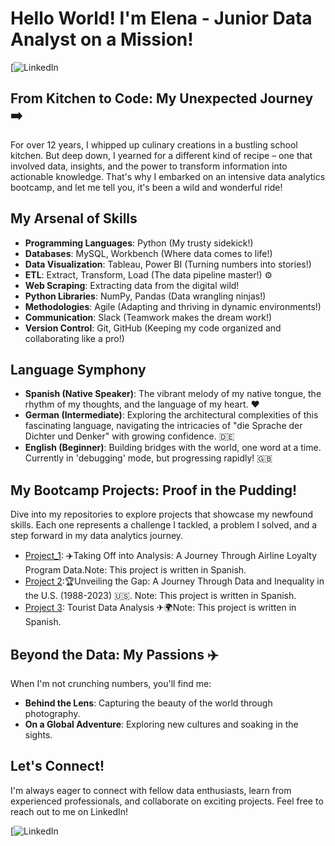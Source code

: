 # Hello World! I'm Elena - Junior Data Analyst on a Mission! 

[![LinkedIn](www.linkedin.com/in/elena-alique-274a01339)

## From Kitchen to Code: My Unexpected Journey ‍➡️

For over 12 years, I whipped up culinary creations in a bustling school kitchen. But deep down, I yearned for a different kind of recipe – one that involved data, insights, and the power to transform information into actionable knowledge. That's why I embarked on an intensive data analytics bootcamp, and let me tell you, it's been a wild and wonderful ride!

## My Arsenal of Skills ️

* **Programming Languages**: Python (My trusty sidekick!) 
* **Databases**: MySQL, Workbench (Where data comes to life!) ️
* **Data Visualization**: Tableau, Power BI (Turning numbers into stories!) 
* **ETL**: Extract, Transform, Load (The data pipeline master!) ⚙️
* **Web Scraping**: Extracting data from the digital wild! ️
* **Python Libraries**: NumPy, Pandas (Data wrangling ninjas!) 
* **Methodologies**: Agile (Adapting and thriving in dynamic environments!) 
* **Communication**: Slack (Teamwork makes the dream work!) 
* **Version Control**: Git, GitHub (Keeping my code organized and collaborating like a pro!)

## Language Symphony 

* **Spanish (Native Speaker)**: The vibrant melody of my native tongue, the rhythm of my thoughts, and the language of my heart. ❤️
* **German (Intermediate)**: Exploring the architectural complexities of this fascinating language, navigating the intricacies of "die Sprache der Dichter und Denker" with growing confidence. 🇩🇪
* **English (Beginner)**: Building bridges with the world, one word at a time. Currently in 'debugging' mode, but progressing rapidly! 🇬🇧


## My Bootcamp Projects: Proof in the Pudding! 

Dive into my repositories to explore projects that showcase my newfound skills. Each one represents a challenge I tackled, a problem I solved, and a step forward in my data analytics journey.

* [Project_1](https://github.com/Ealique/modulo-3-evaluacion-final-Ealique): ✈️Taking Off into Analysis: A Journey Through Airline Loyalty Program Data.Note: This project is written in Spanish.
* [Project 2](https://github.com/Ealique/Proyecto_PowerBI):🏆Unveiling the Gap: A Journey Through Data and Inequality in the U.S. (1988-2023) 🇺🇸. Note: This project is written in Spanish.
* [Project 3](https://github.com/Ealique/Turismo-Global): Tourist Data Analysis ✈🌍Note: This project is written in Spanish.

## Beyond the Data: My Passions ✈️

When I'm not crunching numbers, you'll find me:

* **Behind the Lens**: Capturing the beauty of the world through photography. 
* **On a Global Adventure**: Exploring new cultures and soaking in the sights.

## Let's Connect! 

I'm always eager to connect with fellow data enthusiasts, learn from experienced professionals, and collaborate on exciting projects. Feel free to reach out to me on LinkedIn!

[![LinkedIn](www.linkedin.com/in/elena-alique-274a01339)
